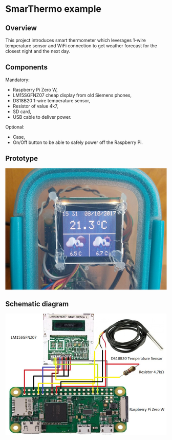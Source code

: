 # SmarThermo example

## Overview
This project introduces smart thermometer which leverages 1-wire temperature sensor and WiFi connection to get weather
forecast for the closest night and the next day.

## Components
Mandatory:
- Raspberry Pi Zero W,
- LM15SGFNZ07 cheap display from old Siemens phones,
- DS18B20 1-wire temperature sensor,
- Resistor of value 4k7,
- SD card,
- USB cable to deliver power.

Optional:
- Case,
- On/Off button to be able to safely power off the Raspberry Pi. 

## Prototype

<img src="./SmarThermoPrototype.jpg"/>

## Schematic diagram

<img src="./SmarThermoSchematic.jpg"/>
